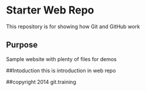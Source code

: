 # Starter Web Repo

This repository is for showing how Git and GitHub work


## Purpose

Sample website with plenty of files for demos

##Intoduction
this is introduction in web repo

##copyright
2014 git.training